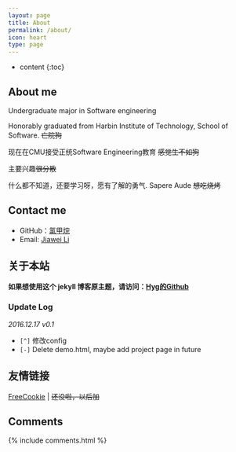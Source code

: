 ```yaml
---
layout: page
title: About
permalink: /about/
icon: heart
type: page
---
```


* content
{:toc}

## About me

Undergraduate major in Software engineering

Honorably graduated from Harbin Institute of Technology, School of Software. <del>亡院狗</del>

现在在CMU接受正统Software Engineering教育 <del>感觉生不如狗</del>

主要兴趣<del>很分散</del>

什么都不知道，还要学习呀，愿有了解的勇气. Sapere Aude <del>想吃烧烤</del>
<!-- 下面可以用星号写timeline -->


## Contact me

* GitHub：[氯甲烷](https://github.com/LittleNoah)
* Email: [Jiawei Li](jiaweili_cmu@outlook.com)

## 关于本站

**如果想使用这个 jekyll 博客原主题，请访问：[Hyg的Github](https://github.com/Gaohaoyang/gaohaoyang.github.io)**

### Update Log

*2016.12.17 v0.1*

* `[^]` 修改config
* `[-]` Delete demo.html, maybe add project page in future

## 友情链接

[FreeCookie](http://yijiajin.github.io) \| 
<del>还没啦，以后加</del>


## Comments

{% include comments.html %}
